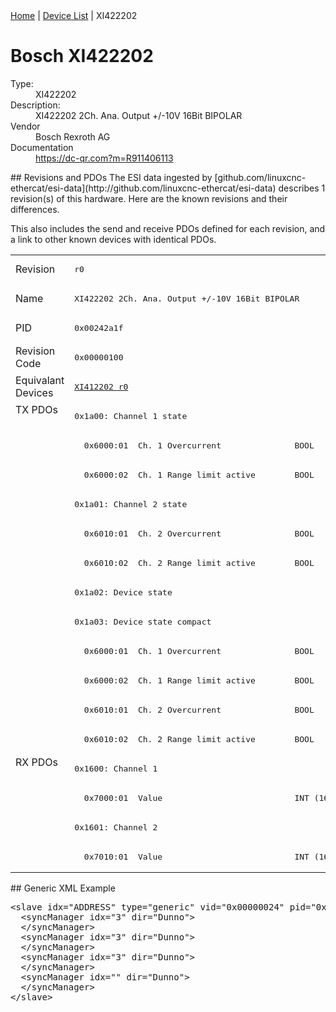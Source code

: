 <div class="nav"><a href="/esi-data">Home</a> | <a href="/esi-data/devices">Device List</a> | XI422202</div>

#  Bosch XI422202

<dl>
  <dt>Type:</dt><dd>XI422202</dd>
  <dt>Description:</dt><dd>XI422202 2Ch. Ana. Output +/-10V 16Bit BIPOLAR</dd>
  <dt>Vendor</dt><dd>Bosch Rexroth AG</dd>
  <dt>Documentation</dt><dd><a href="https://dc-qr.com?m=R911406113">https://dc-qr.com?m=R911406113</a></dd>
</dl>
## Revisions and PDOs
The ESI data ingested by [github.com/linuxcnc-ethercat/esi-data](http://github.com/linuxcnc-ethercat/esi-data) describes 1 revision(s) of this hardware.  Here are the known revisions and their differences.

This also includes the send and receive PDOs defined for each revision, and a link to other known devices with identical PDOs.

<table>
<tr >
<td class="first">Revision</td>
<td ><pre>r0</pre></td>
</tr>
<tr >
<td class="first">Name</td>
<td ><pre>XI422202 2Ch. Ana. Output +/-10V 16Bit BIPOLAR</pre></td>
</tr>
<tr >
<td class="first">PID</td>
<td ><pre>0x00242a1f</pre></td>
</tr>
<tr >
<td class="first">Revision Code</td>
<td ><pre>0x00000100</pre></td>
</tr>
<tr >
<td class="first">Equivalant Devices</td>
<td ><pre><a href="XI412202">XI412202 r0</a></pre></td>
</tr>
<tr class="txpdo pdosection">
<td class="first" rowspan=12 valign=top>TX PDOs</td>
<td><pre>0x1a00: Channel 1 state</pre></td>
<td></td>
</tr>
<tr class="txpdo">
<td ><pre>  0x6000:01  Ch. 1 Overcurrent               BOOL</pre></td>
</tr>
<tr class="txpdo">
<td ><pre>  0x6000:02  Ch. 1 Range limit active        BOOL</pre></td>
</tr>
<tr class="txpdo pdosection">
<td ><pre>0x1a01: Channel 2 state</pre></td>
</tr>
<tr class="txpdo">
<td ><pre>  0x6010:01  Ch. 2 Overcurrent               BOOL</pre></td>
</tr>
<tr class="txpdo">
<td ><pre>  0x6010:02  Ch. 2 Range limit active        BOOL</pre></td>
</tr>
<tr class="txpdo pdosection">
<td ><pre>0x1a02: Device state</pre></td>
</tr>
<tr class="txpdo pdosection">
<td ><pre>0x1a03: Device state compact</pre></td>
</tr>
<tr class="txpdo">
<td ><pre>  0x6000:01  Ch. 1 Overcurrent               BOOL</pre></td>
</tr>
<tr class="txpdo">
<td ><pre>  0x6000:02  Ch. 1 Range limit active        BOOL</pre></td>
</tr>
<tr class="txpdo">
<td ><pre>  0x6010:01  Ch. 2 Overcurrent               BOOL</pre></td>
</tr>
<tr class="txpdo">
<td ><pre>  0x6010:02  Ch. 2 Range limit active        BOOL</pre></td>
</tr>
<tr class="rxpdo pdosection">
<td class="first" rowspan=4 valign=top>RX PDOs</td>
<td><pre>0x1600: Channel 1</pre></td>
<td></td>
</tr>
<tr class="rxpdo">
<td ><pre>  0x7000:01  Value                           INT (16 bits)</pre></td>
</tr>
<tr class="rxpdo pdosection">
<td ><pre>0x1601: Channel 2</pre></td>
</tr>
<tr class="rxpdo">
<td ><pre>  0x7010:01  Value                           INT (16 bits)</pre></td>
</tr>
</table>
## Generic XML Example
<pre class="xml">
&lt;slave idx="ADDRESS" type="generic" vid="0x00000024" pid="0x00242a1f" configPdos="true"&gt;
  &lt;syncManager idx="3" dir="Dunno"&gt;
  &lt;/syncManager&gt;
  &lt;syncManager idx="3" dir="Dunno"&gt;
  &lt;/syncManager&gt;
  &lt;syncManager idx="3" dir="Dunno"&gt;
  &lt;/syncManager&gt;
  &lt;syncManager idx="" dir="Dunno"&gt;
  &lt;/syncManager&gt;
&lt;/slave&gt;
</pre>
